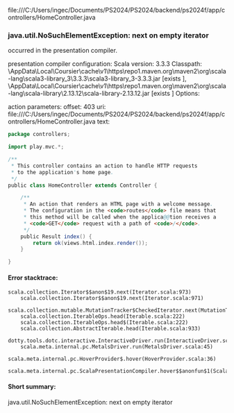 file:///C:/Users/ingec/Documents/PS2024/PS2024/backend/ps2024f/app/controllers/HomeController.java
### java.util.NoSuchElementException: next on empty iterator

occurred in the presentation compiler.

presentation compiler configuration:
Scala version: 3.3.3
Classpath:
<HOME>\AppData\Local\Coursier\cache\v1\https\repo1.maven.org\maven2\org\scala-lang\scala3-library_3\3.3.3\scala3-library_3-3.3.3.jar [exists ], <HOME>\AppData\Local\Coursier\cache\v1\https\repo1.maven.org\maven2\org\scala-lang\scala-library\2.13.12\scala-library-2.13.12.jar [exists ]
Options:



action parameters:
offset: 403
uri: file:///C:/Users/ingec/Documents/PS2024/PS2024/backend/ps2024f/app/controllers/HomeController.java
text:
```scala
package controllers;

import play.mvc.*;

/**
 * This controller contains an action to handle HTTP requests
 * to the application's home page.
 */
public class HomeController extends Controller {

    /**
     * An action that renders an HTML page with a welcome message.
     * The configuration in the <code>routes</code> file means that
     * this method will be called when the applica@@tion receives a
     * <code>GET</code> request with a path of <code>/</code>.
     */
    public Result index() {
        return ok(views.html.index.render());
    }

}

```



#### Error stacktrace:

```
scala.collection.Iterator$$anon$19.next(Iterator.scala:973)
	scala.collection.Iterator$$anon$19.next(Iterator.scala:971)
	scala.collection.mutable.MutationTracker$CheckedIterator.next(MutationTracker.scala:76)
	scala.collection.IterableOps.head(Iterable.scala:222)
	scala.collection.IterableOps.head$(Iterable.scala:222)
	scala.collection.AbstractIterable.head(Iterable.scala:933)
	dotty.tools.dotc.interactive.InteractiveDriver.run(InteractiveDriver.scala:168)
	scala.meta.internal.pc.MetalsDriver.run(MetalsDriver.scala:45)
	scala.meta.internal.pc.HoverProvider$.hover(HoverProvider.scala:36)
	scala.meta.internal.pc.ScalaPresentationCompiler.hover$$anonfun$1(ScalaPresentationCompiler.scala:389)
```
#### Short summary: 

java.util.NoSuchElementException: next on empty iterator